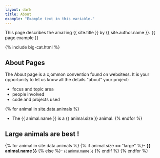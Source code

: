 ```yaml
---
layout: dark
title: About
example: "Example text in this variable."
---
```


This page describes the amazing {{ site.title }} by {{ site.author.name }}.
{{ page.example }}

{% include big-cat.html %}

## About Pages

The About page is a c,ommon convention found on websitess.
It is your opportunity to let us know all the details "about" your project:

- focus and topic area
- people involved
- code and projects used

{% for animal in site.data.animals %}
- The {{ animal.name }} is a {{ animal.size }} animal.
{% endfor %}

## Large animals are best !
{% for animal in site.data.animals %}
{% if animal.size == "large" %}- <strong style="color: {{ animal.color }};">{{ animal.name }}</strong>
{% else %}- <small>{{ animal.name }}</small>
{% endif %}
{% endfor %}
